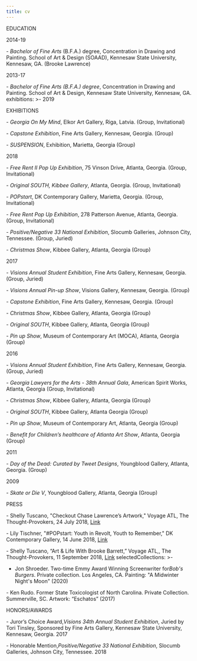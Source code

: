 ```yaml
---
title: cv
---
```

EDUCATION

2014-19

\- *Bachelor of Fine Arts* (B.F.A.) degree, Concentration in Drawing and Painting. School of Art & Design (SOAAD), Kennesaw State University, Kennesaw, GA. (Brooke Lawrence)

2013-17

\- *Bachelor of Fine Arts (B.F.A.) degree*, Concentration in Drawing and Painting. School of Art & Design, Kennesaw State University, Kennesaw, GA. exhibitions: >-
2019

EXHIBITIONS

\- *Georgia On My Mind*, Elkor Art Gallery, Riga, Latvia. (Group, Invitational)

\- *Capstone Exhibition*, Fine Arts Gallery, Kennesaw, Georgia. (Group)

\- *SUSPENSION*, Exhibition, Marietta, Georgia (Group)

2018

\- *Free Rent II Pop Up Exhibition*, 75 Vinson Drive, Atlanta, Georgia. (Group, Invitational)

\- *Original SOUTH, Kibbee Gallery*, Atlanta, Georgia. (Group, Invitational)

\- *POPstart*, DK Contemporary Gallery, Marietta, Georgia. (Group, Invitational)

\- *Free Rent Pop Up Exhibition*, 278 Patterson Avenue, Atlanta, Georgia. (Group, Invitational)

\- *Positive/Negative 33 National Exhibition*, Slocumb Galleries, Johnson City, Tennessee. (Group, Juried)

\- *Christmas Show*, Kibbee Gallery, Atlanta, Georgia (Group)

2017

\- *Visions Annual Student Exhibition*, Fine Arts Gallery, Kennesaw, Georgia. (Group, Juried)

\- *Visions Annual Pin-up Show*, Visions Gallery, Kennesaw, Georgia. (Group)

\- *Capstone Exhibition*, Fine Arts Gallery, Kennesaw, Georgia. (Group)

\- *Christmas Show*, Kibbee Gallery, Atlanta, Georgia (Group)

\- *Original SOUTH*, Kibbee Gallery, Atlanta, Georgia (Group)

\- *Pin up Show*, Museum of Contemporary Art (MOCA), Atlanta, Georgia (Group)

2016

\- *Visions Annual Student Exhibition*, Fine Arts Gallery, Kennesaw, Georgia. (Group, Juried)

\- *Georgia Lawyers for the Arts - 38th Annual Gala*, American Spirit Works, Atlanta, Georgia (Group, Invitational)

\- *Christmas Show*, Kibbee Gallery, Atlanta, Georgia (Group)

\- *Original SOUTH*, Kibbee Gallery, Atlanta Georgia (Group)

\- *Pin up Show*, Museum of Contemporary Art, Atlanta, Georgia (Group)

\- *Benefit for Children’s healthcare of Atlanta Art Show*, Atlanta, Georgia (Group)

2011

\- *Day of the Dead: Curated by Tweet Designs*, Youngblood Gallery, Atlanta, Georgia. (Group)

2009

\- *Skate or Die V*, Youngblood Gallery, Atlanta, Georgia (Group)

PRESS

\- Shelly Tuscano, "Checkout Chase Lawrence’s Artwork," Voyage ATL, The Thought-Provokers, 24 July 2018,
[Link](http://voyageatl.com/interview/check-chase-lawrences-artwork/)

\- Lily Tischner, "#POPstart: Youth in Revolt, Youth to Remember," DK Contemporary Gallery, 14 June 2018, [Link](http://dkgallery.us/popstart-youth-in-revolt-youth-to-remember/)

\- Shelly Tuscano, “Art & Life With Brooke Barrett,” Voyage ATL,, The Thought-Provokers, 11 September 2018, [Link](http://voyageatl.com/interview/art-life-brooke-barrett/) selectedCollections: >-
- Jon Shroeder. Two-time Emmy Award Winning Screenwriter for*Bob's Burgers*. Private collection. Los Angeles, CA. Painting: "A Midwinter Night's Moon"
(2020)

\- Ken Rudo. Former State Toxicologist of North Carolina. Private Collection. Summerville, SC. Artwork: “Eschatos” (2017)

HONORS/AWARDS

\- Juror’s Choice Award,*Visions 34th Annual Student Exhibition*, Juried by Tori Tinsley, Sponsored by Fine Arts Gallery, Kennesaw State University,
Kennesaw, Georgia. 2017

\- Honorable Mention,*Positive/Negative 33 National Exhibition*, Slocumb Galleries, Johnson City, Tennessee. 2018